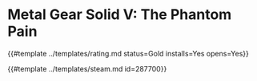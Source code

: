 # Metal Gear Solid V: The Phantom Pain
<!-- script:Aliases [
    "Metal Gear Solid 5: The Phantom Pain",
    "Metal Gear Solid V",
    "Metal Gear Solid 5"
] -->

{{#template ../templates/rating.md status=Gold installs=Yes opens=Yes}}

{{#template ../templates/steam.md id=287700}}
